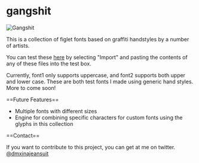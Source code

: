 # gangshit

![Gangshit](https://pbs.twimg.com/media/Dce__UgVAAAAoFy.jpg)

This is a collection of figlet fonts based on graffiti handstyles by a number of artists. 

You can test these [here](http://patorjk.com/figlet-editor/#/edit) by selecting "Import" and pasting the contents of any of these files into the test box. 

Currently, font1 only supports uppercase, and font2 supports both upper and lower case. These are both test fonts I made using generic hand styles. More to come soon!

==Future Features==
* Multiple fonts with different sizes
* Engine for combining specific characters for custom fonts using the glyphs in this collection

==Contact==

If you want to contribute to this project, you can get at me on twitter. [@dmxinajeansuit](https://twitter.com/dmxinajeansuit)

